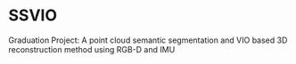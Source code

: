 # SSVIO
Graduation Project: A point cloud semantic segmentation and VIO based 3D reconstruction method using RGB-D and IMU
